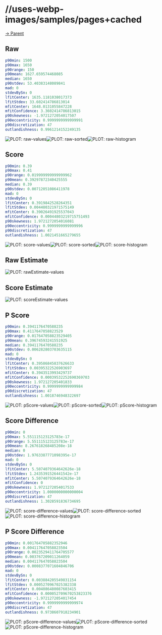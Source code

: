 
# //uses-webp-images/samples/pages+cached

[→ Parent](../..)


## Raw


```yaml
p90min: 1500
p90max: 1650
p90range: 150
p90mean: 1627.659574468085
median: 1650
p90stdev: 53.40383148089841
mad: 0
stdevBySn: 0
lfitCenter: 1635.1181038017373
lfitStdev: 33.602414786813014
mfitCenter: 1648.0131055847228
mfitConfidence: 3.3602414786813015
p90skewness: -1.9721272054017507
p90eccentricity: 0.9999999999999991
p90discretization: 47
outlandishness: 0.9961214152249135

```

![PLOT: raw-values](./raw/values.svg)![PLOT: raw-sorted](./raw/sorted.svg)![PLOT: raw-histogram](./raw/histogram.svg)
## Score


```yaml
p90min: 0.39
p90max: 0.41
p90range: 0.019999999999999962
p90mean: 0.39297872340425555
median: 0.39
p90stdev: 0.00712051086411978
mad: 0
stdevBySn: 0
lfitCenter: 0.3919842528264351
lfitStdev: 0.004480321971575149
mfitCenter: 0.39026491925537043
mfitConfidence: 0.00044803219715751493
p90skewness: 1.9721272054016081
p90eccentricity: 0.9999999999999996
p90discretization: 47
outlandishness: 1.0021451665279655

```

![PLOT: score-values](./score/values.svg)![PLOT: score-sorted](./score/sorted.svg)![PLOT: score-histogram](./score/histogram.svg)
## Raw Estimate

![PLOT: rawEstimate-values](./rawEstimate/values.svg)
## Score Estimate

![PLOT: scoreEstimate-values](./scoreEstimate/values.svg)
## P Score


```yaml
p90min: 0.3941176470588235
p90max: 0.4117647058823529
p90range: 0.017647058823529405
p90mean: 0.39674593241551925
median: 0.3941176470588235
p90stdev: 0.006282803703635115
mad: 0
stdevBySn: 0
lfitCenter: 0.39586845837626633
lfitStdev: 0.00395322526903697
mfitCenter: 0.3943513993429737
mfitConfidence: 0.00039532252690369703
p90skewness: 1.972127205401833
p90eccentricity: 0.9999999999999984
p90discretization: 47
outlandishness: 1.0018746948322697

```

![PLOT: pScore-values](./pScore/values.svg)![PLOT: pScore-sorted](./pScore/sorted.svg)![PLOT: pScore-histogram](./pScore/histogram.svg)
## Score Difference


```yaml
p90min: 0
p90max: 5.551115123125783e-17
p90range: 5.551115123125783e-17
p90mean: 8.267618268485208e-18
median: 0
p90stdev: 1.9763387771098395e-17
mad: 0
stdevBySn: 0
lfitCenter: 5.5074079364642626e-18
lfitStdev: 1.2435391526441542e-17
mfitCenter: 5.5074079364642626e-18
mfitConfidence: 0
p90skewness: 1.9721272054017533
p90eccentricity: 1.0000000000000004
p90discretization: 47
outlandishness: 1.3028591836734695

```

![PLOT: score-difference-values](./score-difference/values.svg)![PLOT: score-difference-sorted](./score-difference/sorted.svg)![PLOT: score-difference-histogram](./score-difference/histogram.svg)
## P Score Difference


```yaml
p90min: 0.001764705882352946
p90max: 0.004117647058823504
p90range: 0.0023529411764705577
p90mean: 0.003767209011264059
median: 0.004117647058823504
p90stdev: 0.0008377071604846706
mad: 0
stdevBySn: 0
lfitCenter: 0.003884205549831154
lfitStdev: 0.0005270967025382338
mfitCenter: 0.004086480087603415
mfitConfidence: 0.000052709670253823376
p90skewness: -1.9721272054017454
p90eccentricity: 0.9999999999999974
p90discretization: 47
outlandishness: 0.9738607918234901

```

![PLOT: pScore-difference-values](./pScore-difference/values.svg)![PLOT: pScore-difference-sorted](./pScore-difference/sorted.svg)![PLOT: pScore-difference-histogram](./pScore-difference/histogram.svg)